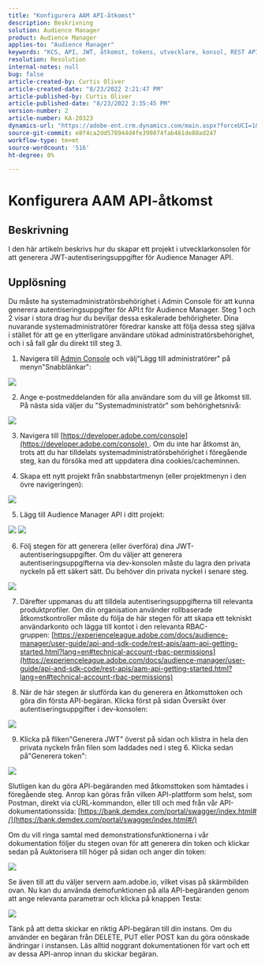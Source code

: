 ```yaml
---
title: "Konfigurera AAM API-åtkomst"
description: Beskrivning
solution: Audience Manager
product: Audience Manager
applies-to: "Audience Manager"
keywords: "KCS, API, JWT, åtkomst, tokens, utvecklare, konsol, REST API, REST"
resolution: Resolution
internal-notes: null
bug: false
article-created-by: Curtis Oliver
article-created-date: "8/23/2022 2:21:47 PM"
article-published-by: Curtis Oliver
article-published-date: "8/23/2022 2:35:45 PM"
version-number: 2
article-number: KA-20323
dynamics-url: "https://adobe-ent.crm.dynamics.com/main.aspx?forceUCI=1&pagetype=entityrecord&etn=knowledgearticle&id=494ec7ea-ee22-ed11-b83e-0022480868ff"
source-git-commit: e8f4ca2dd578944d4fe399074fab461de88ad247
workflow-type: tm+mt
source-wordcount: '516'
ht-degree: 0%

---
```


# Konfigurera AAM API-åtkomst

## Beskrivning


I den här artikeln beskrivs hur du skapar ett projekt i utvecklarkonsolen för att generera JWT-autentiseringsuppgifter för Audience Manager API.


## Upplösning


Du måste ha systemadministratörsbehörighet i Admin Console för att kunna generera autentiseringsuppgifter för API:t för Audience Manager. Steg 1 och 2 visar i stora drag hur du beviljar dessa eskalerade behörigheter. Dina nuvarande systemadministratörer föredrar kanske att följa dessa steg själva i stället för att ge en ytterligare användare utökad administratörsbehörighet, och i så fall går du direkt till steg 3.

1) Navigera till [Admin Console](https://adminconsole.adobe.com/) och välj&quot;Lägg till administratörer&quot; på menyn&quot;Snabblänkar&quot;:

![](assets/27c759f0-4418-ed11-b83e-0022480868ff.png)

2) Ange e-postmeddelanden för alla användare som du vill ge åtkomst till. På nästa sida väljer du &quot;Systemadministratör&quot; som behörighetsnivå:

![](assets/4eaf764b-4518-ed11-b83e-0022480868ff.png)

3) Navigera till [https://developer.adobe.com/console](https://developer.adobe.com/console) . Om du inte har åtkomst än, trots att du har tilldelats systemadministratörsbehörighet i föregående steg, kan du försöka med att uppdatera dina cookies/cacheminnen.

4) Skapa ett nytt projekt från snabbstartmenyn (eller projektmenyn i den övre navigeringen):

![](assets/363a9d79-1418-ed11-b83e-0022480868ff.png)

5) Lägg till Audience Manager API i ditt projekt:

![](assets/a06e1ebd-1418-ed11-b83e-0022480868ff.png)
![](assets/26768505-1518-ed11-b83e-0022480868ff.png)

6) Följ stegen för att generera (eller överföra) dina JWT-autentiseringsuppgifter. Om du väljer att generera autentiseringsuppgifterna via dev-konsolen måste du lagra den privata nyckeln på ett säkert sätt. Du behöver din privata nyckel i senare steg. 

![](assets/d7e73a64-1518-ed11-b83e-0022480868ff.png)

7) Därefter uppmanas du att tilldela autentiseringsuppgifterna till relevanta produktprofiler. Om din organisation använder rollbaserade åtkomstkontroller måste du följa de här stegen för att skapa ett tekniskt användarkonto och lägga till kontot i den relevanta RBAC-gruppen: [https://experienceleague.adobe.com/docs/audience-manager/user-guide/api-and-sdk-code/rest-apis/aam-api-getting-started.html?lang=en#technical-account-rbac-permissions](https://experienceleague.adobe.com/docs/audience-manager/user-guide/api-and-sdk-code/rest-apis/aam-api-getting-started.html?lang=en#technical-account-rbac-permissions)

8) När de här stegen är slutförda kan du generera en åtkomsttoken och göra din första API-begäran. Klicka först på sidan Översikt över autentiseringsuppgifter i dev-konsolen:

![](assets/f9ef434b-ef22-ed11-b83e-0022480868ff.png)

9) Klicka på fliken&quot;Generera JWT&quot; överst på sidan och klistra in hela den privata nyckeln från filen som laddades ned i steg 6. Klicka sedan på&quot;Generera token&quot;:

![](assets/54d65c8d-ef22-ed11-b83e-0022480868ff.png)

Slutligen kan du göra API-begäranden med åtkomsttoken som hämtades i föregående steg. Anrop kan göras från vilken API-plattform som helst, som Postman, direkt via cURL-kommandon, eller till och med från vår API-dokumentationssida: [https://bank.demdex.com/portal/swagger/index.html#/](https://bank.demdex.com/portal/swagger/index.html#/)

Om du vill ringa samtal med demonstrationsfunktionerna i vår dokumentation följer du stegen ovan för att generera din token och klickar sedan på Auktorisera till höger på sidan och anger din token:

![](assets/ba540b4f-f022-ed11-b83e-0022480868ff.png)

Se även till att du väljer servern aam.adobe.io, vilket visas på skärmbilden ovan. Nu kan du använda demofunktionen på alla API-begäranden genom att ange relevanta parametrar och klicka på knappen Testa: 

![](assets/0ef8197f-f022-ed11-b83e-0022480868ff.png)

Tänk på att detta skickar en riktig API-begäran till din instans. Om du använder en begäran från DELETE, PUT eller POST kan du göra oönskade ändringar i instansen. Läs alltid noggrant dokumentationen för vart och ett av dessa API-anrop innan du skickar begäran.



